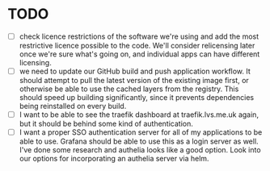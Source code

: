 # TODO

- [ ] check licence restrictions of the software we're using and add the most restrictive licence possible to the code. We'll consider relicensing later once we're sure what's going on, and individual apps can have different licensing.
- [ ] we need to update our GitHub build and push application workflow. It should attempt to pull the latest version of the existing image first, or otherwise be able to use the cached layers from the registry. This should speed up building significantly, since it prevents dependencies being reinstalled on every build.
- [ ] I want to be able to see the traefik dashboard at traefik.lvs.me.uk again, but it should be behind some kind of authentication.
- [ ] I want a proper SSO authentication server for all of my applications to be able to use. Grafana should be able to use this as a login server as well. I've done some research and authelia looks like a good option. Look into our options for incorporating an authelia server via helm.
